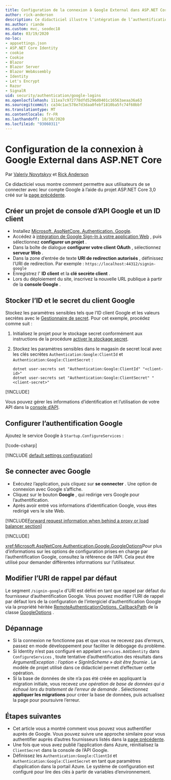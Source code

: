 ```yaml
---
title: Configuration de la connexion à Google External dans ASP.NET Core
author: rick-anderson
description: Ce didacticiel illustre l’intégration de l’authentification utilisateur de compte Google dans une application ASP.NET Core existante.
ms.author: riande
ms.custom: mvc, seodec18
ms.date: 03/19/2020
no-loc:
- appsettings.json
- ASP.NET Core Identity
- cookie
- Cookie
- Blazor
- Blazor Server
- Blazor WebAssembly
- Identity
- Let's Encrypt
- Razor
- SignalR
uid: security/authentication/google-logins
ms.openlocfilehash: 111ea7c972778dfd5296d0401c16563aeaa36a63
ms.sourcegitcommit: ca34c1ac578e7d3daa0febf1810ba5fc74f60bbf
ms.translationtype: MT
ms.contentlocale: fr-FR
ms.lasthandoff: 10/30/2020
ms.locfileid: "93060311"
---
```

# <a name="google-external-login-setup-in-aspnet-core"></a>Configuration de la connexion à Google External dans ASP.NET Core

Par [Valeriy Novytskyy](https://github.com/01binary) et [Rick Anderson](https://twitter.com/RickAndMSFT)

Ce didacticiel vous montre comment permettre aux utilisateurs de se connecter avec leur compte Google à l’aide du projet ASP.NET Core 3,0 créé sur la [page précédente](xref:security/authentication/social/index).

## <a name="create-a-google-api-console-project-and-client-id"></a>Créer un projet de console d’API Google et un ID client

* Installez [Microsoft. AspNetCore. Authentication. Google](https://www.nuget.org/packages/Microsoft.AspNetCore.Authentication.Google).
* Accédez à [intégration de Google Sign-In à votre application Web](https://developers.google.com/identity/sign-in/web/sign-in) , puis sélectionnez **configurer un projet** .
* Dans la boîte de dialogue **configurer votre client OAuth** , sélectionnez **serveur Web** .
* Dans la zone d’entrée de texte **URI de redirection autorisés** , définissez l’URI de redirection. Par exemple : `https://localhost:44312/signin-google`
* Enregistrez l' **ID client** et la **clé secrète client** .
* Lors du déploiement du site, inscrivez la nouvelle URL publique à partir de la **console Google** .

## <a name="store-the-google-client-id-and-secret"></a>Stocker l’ID et le secret du client Google

Stockez les paramètres sensibles tels que l’ID client Google et les valeurs secrètes avec le [Gestionnaire de secret](xref:security/app-secrets). Pour cet exemple, procédez comme suit :

1. Initialisez le projet pour le stockage secret conformément aux instructions de la procédure [activer le stockage secret](xref:security/app-secrets#enable-secret-storage).
1. Stockez les paramètres sensibles dans le magasin de secret local avec les clés secrètes `Authentication:Google:ClientId` et `Authentication:Google:ClientSecret` :

    ```dotnetcli
    dotnet user-secrets set "Authentication:Google:ClientId" "<client-id>"
    dotnet user-secrets set "Authentication:Google:ClientSecret" "<client-secret>"
    ```

[!INCLUDE[](~/includes/environmentVarableColon.md)]

Vous pouvez gérer les informations d’identification et l’utilisation de votre API dans la [console d’API](https://console.developers.google.com/apis/dashboard).

## <a name="configure-google-authentication"></a>Configurer l’authentification Google

Ajoutez le service Google à `Startup.ConfigureServices` :

[!code-csharp[](~/security/authentication/social/social-code/3.x/StartupGoogle3x.cs?highlight=11-19)]

[!INCLUDE [default settings configuration](includes/default-settings2-2.md)]

## <a name="sign-in-with-google"></a>Se connecter avec Google

* Exécutez l’application, puis cliquez sur **se connecter** . Une option de connexion avec Google s’affiche.
* Cliquez sur le bouton **Google** , qui redirige vers Google pour l’authentification.
* Après avoir entré vos informations d’identification Google, vous êtes redirigé vers le site Web.

[!INCLUDE[Forward request information when behind a proxy or load balancer section](includes/forwarded-headers-middleware.md)]

[!INCLUDE[](includes/chain-auth-providers.md)]

<xref:Microsoft.AspNetCore.Authentication.Google.GoogleOptions>Pour plus d’informations sur les options de configuration prises en charge par l’authentification Google, consultez la référence de l’API. Cela peut être utilisé pour demander différentes informations sur l’utilisateur.

## <a name="change-the-default-callback-uri"></a>Modifier l’URI de rappel par défaut

Le segment `/signin-google` d’URI est défini en tant que rappel par défaut du fournisseur d’authentification Google. Vous pouvez modifier l’URI de rappel par défaut lors de la configuration de l’intergiciel d’authentification Google via la propriété héritée [RemoteAuthenticationOptions. CallbackPath](/dotnet/api/microsoft.aspnetcore.authentication.remoteauthenticationoptions.callbackpath) de la classe [GoogleOptions](/dotnet/api/microsoft.aspnetcore.authentication.google.googleoptions) .

## <a name="troubleshooting"></a>Dépannage

* Si la connexion ne fonctionne pas et que vous ne recevez pas d’erreurs, passez en mode développement pour faciliter le débogage du problème.
* Si Identity n’est pas configuré en appelant `services.AddIdentity` dans `ConfigureServices` , toute tentative d’authentification des résultats dans *ArgumentException : l’option « SignInScheme » doit être fournie* . Le modèle de projet utilisé dans ce didacticiel permet d’effectuer cette opération.
* Si la base de données de site n’a pas été créée en appliquant la migration initiale, vous recevez *une opération de base de données qui a échoué lors du traitement de l’erreur de demande* . Sélectionnez **appliquer les migrations** pour créer la base de données, puis actualisez la page pour poursuivre l’erreur.

## <a name="next-steps"></a>Étapes suivantes

* Cet article vous a montré comment vous pouvez vous authentifier auprès de Google. Vous pouvez suivre une approche similaire pour vous authentifier auprès d’autres fournisseurs listés dans la [page précédente](xref:security/authentication/social/index).
* Une fois que vous avez publié l’application dans Azure, réinitialisez la `ClientSecret` dans la console de l’API Google.
* Définissez les `Authentication:Google:ClientId` et `Authentication:Google:ClientSecret` en tant que paramètres d’application dans la portail Azure. Le système de configuration est configuré pour lire des clés à partir de variables d’environnement.
